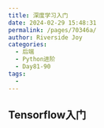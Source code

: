 ```yaml
---
title: 深度学习入门
date: 2024-02-29 15:48:31
permalink: /pages/70346a/
author: Riverside Joy
categories:
  - 后端
  - Python进阶
  - Day81-90
tags:
  - 
---
```

## Tensorflow入门

